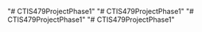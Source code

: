 "# CTIS479ProjectPhase1" 
"# CTIS479ProjectPhase1" 
"# CTIS479ProjectPhase1" 
"# CTIS479ProjectPhase1" 
